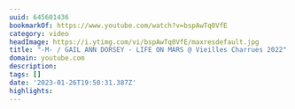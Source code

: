 ```yaml
---
uuid: 645601436
bookmarkOf: https://www.youtube.com/watch?v=bspAwTq0VfE
category: video
headImage: https://i.ytimg.com/vi/bspAwTq0VfE/maxresdefault.jpg
title: "-M- / GAIL ANN DORSEY - LIFE ON MARS @ Vieilles Charrues 2022"
domain: youtube.com
description: 
tags: []
date: '2023-01-26T19:50:31.387Z'
highlights: 
---
```



